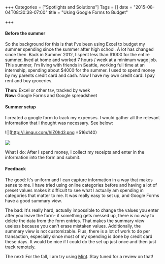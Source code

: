 +++
Categories = ["Spotlights and Solutions"]
Tags = []
date = "2015-08-04T08:30:38-07:00"
title = "Using Google Forms to Budget"

+++


#### Before the summer
So the background for this is that I've been using Excel to budget my summer spending since the summer after high school. A lot has changed since then. Back in Summer 2012, I spent less than $1000 for the entire summer, lived at home and worked 7 hours / week at a minimum wage job. This summer, I'm living with friends in Seattle, working full time at an internship, spending about $4000 for the summer. I used to spend money by my parents credit card and cash. Now I have my own credit card. I pay rent and buy groceries.

**Then:** Excel or other tsv, tracked by week 
<br>
**Now:** Google Forms and Google spreadsheet 

#### Summer setup

I created a google form to track my expenses. I would gather all the relevant information that I thought was necessary. See below:

![](http://i.imgur.com/hiZ0hd3.png =516x140)
<br>
<br>
![](http://i.imgur.com/XivL2Nc.png)

What I do: After I spend money, I collect my receipts and enter in the information into the form and submit. 

#### Feedback 

The good: It's uniform and I can capture information in a way that makes sense to me. I have tried using online categories before and having a lot of preset values makes it difficult to see what I actually am spending in categories that matter to me. It was really easy to set up, and Google Forms have a good summary view. 

The bad: It's really hard, actually impossible to change the values you enter after you leave the form- if something gets messed up, there is no way to delete the data from the form entries. That makes the summary view useless because you can't erase mistaken values. Additionally, the summary view is not customizable. Plus, there is a lot of work to do per transaction, especially since most of my spending is done by credit card these days. It would be nice if I could do the set up just once and then just track remotely. 

The next: For the fall, I am try using [Mint](https://www.mint.com/). Stay tuned for a review on that! 
